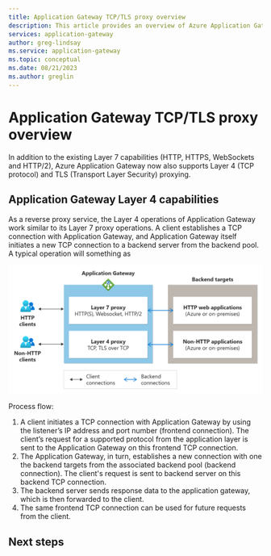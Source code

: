```yaml
---
title: Application Gateway TCP/TLS proxy overview
description: This article provides an overview of Azure Application Gateway's TCP/TLS (layer 4) proxy service. 
services: application-gateway
author: greg-lindsay
ms.service: application-gateway
ms.topic: conceptual
ms.date: 08/21/2023
ms.author: greglin
---
```


# Application Gateway TCP/TLS proxy overview

In addition to the existing Layer 7 capabilities (HTTP, HTTPS, WebSockets and HTTP/2), Azure Application Gateway now also supports Layer 4 (TCP protocol) and TLS (Transport Layer Security) proxying.

## Application Gateway Layer 4 capabilities

As a reverse proxy service, the Layer 4 operations of Application Gateway work similar to its Layer 7 proxy operations. A client establishes a TCP connection with Application Gateway, and Application Gateway itself initiates a new TCP connection to a backend server from the backend pool. A typical operation will something as

![Overview of how TCP/TLS proxy works](./media/tcp-tls-proxy-overview/layer-4-proxy-overview.png) 

Process flow:

1. A client initiates a TCP connection with Application Gateway by using the listener’s IP address and port number (frontend connection). The client’s request for a supported protocol from the application layer is sent to the Application Gateway on this frontend TCP connection.
2. The Application Gateway, in turn, establishes a new connection with one the backend targets from the associated backend pool (backend connection). The client's request is sent to backend server on this backend TCP connection.
3. The backend server sends response data to the application gateway, which is then forwarded to the client.
4. The same frontend TCP connection can be used for future requests from the client.

## Next steps